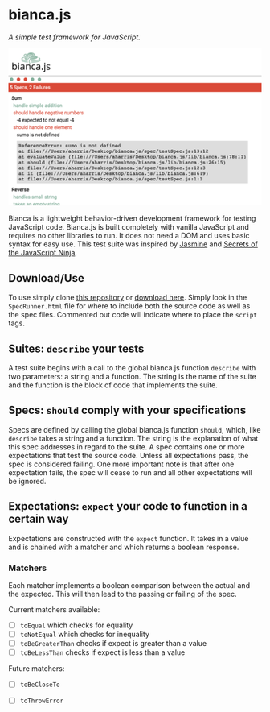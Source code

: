# bianca.js

*A simple test framework for JavaScript.*

![alt text][preview]

Bianca is a lightweight behavior-driven development framework for testing JavaScript code. Bianca.js is built completely with vanilla JavaScript and requires no other libraries to run. It does not need a DOM and uses basic syntax for easy use. This test suite was inspired by [Jasmine][1] and [Secrets of the JavaScript Ninja][2].

## Download/Use

To use simply clone [this repository][3] or [download here][4]. Simply look in the `SpecRunner.html` file for where to include both the source code as well as the spec files. Commented out code will indicate where to place the `script` tags.

## Suites: `describe` your tests

A test suite begins with a call to the global bianca.js function `describe` with two parameters: a string and a function. The string is the name of the suite and the function is the block of code that implements the suite.

## Specs: `should` comply with your specifications

Specs are defined by calling the global bianca.js function `should`, which, like `describe` takes a string and a function. The string is the explanation of what this spec addresses in regard to the suite. A spec contains one or more expectations that test the source code. Unless all expectations pass, the spec is considered failing. One more important note is that after one expectation fails, the spec will cease to run and all other expectations will be ignored.

## Expectations: `expect` your code to function in a certain way

Expectations are constructed with the `expect` function. It takes in a value and is chained with a matcher and which returns a boolean response.

### Matchers

Each matcher implements a boolean comparison between the actual and the expected. This will then lead to the passing or failing of the spec.

Current matchers available:
- [ ] `toEqual` which checks for equality
- [ ] `toNotEqual` which checks for inequality
- [ ] `toBeGreaterThan` checks if expect is greater than a value
- [ ] `toBeLessThan` checks if expect is less than a value

Future matchers:
- [ ] `toBeCloseTo`
- [ ] `toThrowError`


[preview]:/lib/assets/preview.png "bianca preview"
[1]:http://jasmine.github.io/
[2]:https://www.manning.com/books/secrets-of-the-javascript-ninja
[3]:https://github.com/chasenyc/bianca.js
[4]:javascript:void(0)
